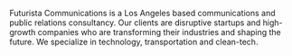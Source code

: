 

<span>Futurista Communications</span> is a Los Angeles based communications and public relations consultancy. Our clients are disruptive startups and high-growth companies who are transforming their industries and shaping the future. We specialize in technology, transportation and clean-tech.
